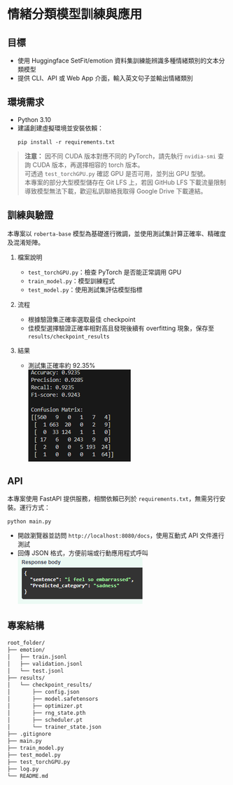 # 情緒分類模型訓練與應用

## 目標
- 使用 Huggingface SetFit/emotion 資料集訓練能辨識多種情緒類別的文本分類模型
- 提供 CLI、API 或 Web App 介面，輸入英文句子並輸出情緒類別

## 環境需求
- Python 3.10
- 建議創建虛擬環境並安裝依賴：  
  ```
  pip install -r requirements.txt
  ```

> **注意：** 因不同 CUDA 版本對應不同的 PyTorch，請先執行 `nvidia-smi` 查詢 CUDA 版本，再選擇相容的 torch 版本。  
> 可透過 `test_torchGPU.py` 確認 GPU 是否可用，並列出 GPU 型號。  
> 本專案的部分大型模型儲存在 Git LFS 上，若因 GitHub LFS 下載流量限制導致模型無法下載，歡迎私訊聯絡我取得 Google Drive 下載連結。

## 訓練與驗證
本專案以 `roberta-base` 模型為基礎進行微調，並使用測試集計算正確率、精確度及混淆矩陣。

1. 檔案說明  
   - `test_torchGPU.py`：檢查 PyTorch 是否能正常調用 GPU  
   - `train_model.py`：模型訓練程式  
   - `test_model.py`：使用測試集評估模型指標  

2. 流程  
   - 根據驗證集正確率選取最佳 checkpoint  
   - 佳模型選擇驗證正確率相對高且發現後續有 overfitting 現象，保存至 `results/checkpoint_results`  

3. 結果  
   - 測試集正確率約 92.35%  
     ![測試結果](example1.png)

## API
本專案使用 FastAPI 提供服務，相關依賴已列於 `requirements.txt`，無需另行安裝。運行方式：

```
python main.py
```

- 開啟瀏覽器並訪問 `http://localhost:8080/docs`，使用互動式 API 文件進行測試  
- 回傳 JSON 格式，方便前端或行動應用程式呼叫  
  ![API 範例](example2.png)

## 專案結構

    root_folder/ 
    ├── emotion/
    │   ├── train.jsonl
    │   ├── validation.jsonl
    │   └── test.jsonl
    ├── results/
    │   └── checkpoint_results/
    │       ├── config.json
    │       ├── model.safetensors
    │       ├── optimizer.pt
    │       ├── rng_state.pth
    │       ├── scheduler.pt
    │       └── trainer_state.json
    ├── .gitignore
    ├── main.py
    ├── train_model.py
    ├── test_model.py
    ├── test_torchGPU.py
    ├── log.py
    └── README.md
